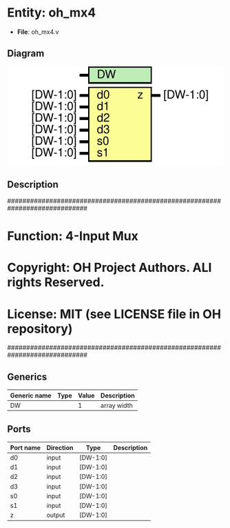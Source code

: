 # Entity: oh_mx4

- **File**: oh_mx4.v
## Diagram

![Diagram](oh_mx4.svg "Diagram")
## Description

#############################################################################
# Function: 4-Input Mux                                                     #
#                                                                           #
# Copyright: OH Project Authors. ALl rights Reserved.                       #
# License:  MIT (see LICENSE file in OH repository)                         # 
#############################################################################

## Generics

| Generic name | Type | Value | Description   |
| ------------ | ---- | ----- | ------------- |
| DW           |      | 1     |  array width  |
## Ports

| Port name | Direction | Type     | Description |
| --------- | --------- | -------- | ----------- |
| d0        | input     | [DW-1:0] |             |
| d1        | input     | [DW-1:0] |             |
| d2        | input     | [DW-1:0] |             |
| d3        | input     | [DW-1:0] |             |
| s0        | input     | [DW-1:0] |             |
| s1        | input     | [DW-1:0] |             |
| z         | output    | [DW-1:0] |             |
